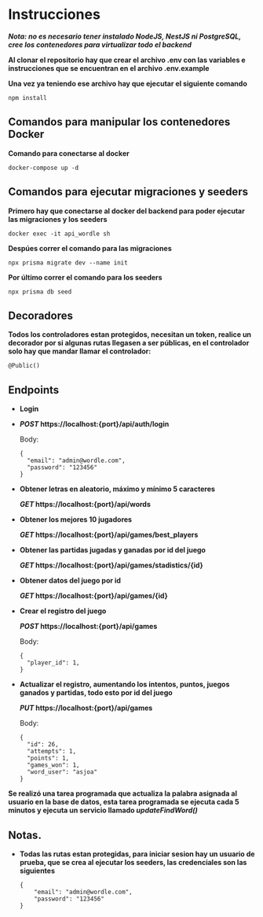 # Instrucciones

**_Nota: no es necesario tener instalado NodeJS, NestJS ni PostgreSQL, cree los contenedores para virtualizar todo el backend_**

**Al clonar el repositorio hay que crear el archivo .env con las variables e instrucciones que se encuentran en el archivo .env.example**

**Una vez ya teniendo ese archivo hay que ejecutar el siguiente comando**

```
npm install
```

## Comandos para manipular los contenedores Docker

**Comando para conectarse al docker**

```
docker-compose up -d
```

## Comandos para ejecutar migraciones y seeders

**Primero hay que conectarse al docker del backend para poder ejecutar las migraciones y los seeders**

```
docker exec -it api_wordle sh
```

**Despúes correr el comando para las migraciones**

```
npx prisma migrate dev --name init
```

**Por último correr el comando para los seeders**

```
npx prisma db seed
```

## Decoradores

**Todos los controladores estan protegidos, necesitan un token, realice un decorador por si algunas rutas llegasen a ser públicas, en el controlador solo hay que mandar llamar el controlador:**

```
@Public()
```

## Endpoints

- **Login**
- **_POST_ https://localhost:{port}/api/auth/login**

  Body:

  ```
  {
    "email": "admin@wordle.com",
    "password": "123456"
  }
  ```

- **Obtener letras en aleatorio, máximo y mínimo 5 caracteres**

  **_GET_ https://localhost:{port}/api/words**

- **Obtener los mejores 10 jugadores**

  **_GET_ https://localhost:{port}/api/games/best_players**

- **Obtener las partidas jugadas y ganadas por id del juego**

  **_GET_ https://localhost:{port}/api/games/stadistics/{id}**

- **Obtener datos del juego por id**

  **_GET_ https://localhost:{port}/api/games/{id}**

- **Crear el registro del juego**

  **_POST_ https://localhost:{port}/api/games**

  Body:

  ```
  {
    "player_id": 1,
  }
  ```

- **Actualizar el registro, aumentando los intentos, puntos, juegos ganados y partidas, todo esto por id del juego**

  **_PUT_ https://localhost:{port}/api/games**

  Body:

  ```
  {
    "id": 26,
    "attempts": 1,
    "points": 1,
    "games_won": 1,
    "word_user": "asjoa"
  }
  ```

**Se realizó una tarea programada que actualiza la palabra asignada al usuario en la base de datos, esta tarea programada se ejecuta cada 5 minutos y ejecuta un servicio llamado *updateFindWord()***

## Notas.

- **Todas las rutas estan protegidas, para iniciar sesion hay un usuario de prueba, que se crea al ejecutar los seeders, las credenciales son las siguientes**
  ```
  {
      "email": "admin@wordle.com",
      "password": "123456"
  }
  ```
